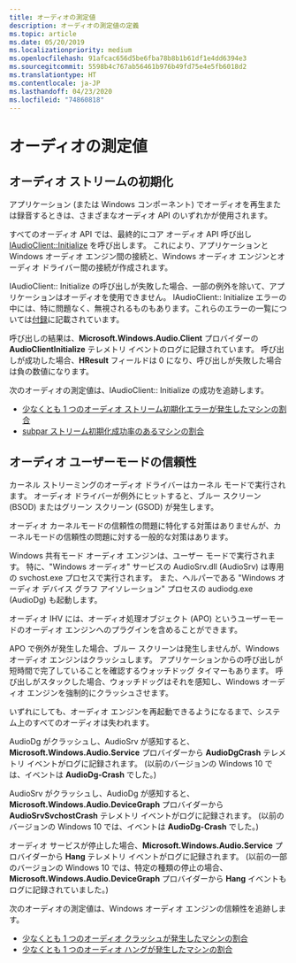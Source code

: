 ```yaml
---
title: オーディオの測定値
description: オーディオの測定値の定義
ms.topic: article
ms.date: 05/20/2019
ms.localizationpriority: medium
ms.openlocfilehash: 91afcac656d5be6fba78b8b1b61df1e4dd6394e3
ms.sourcegitcommit: 5598b4c767ab56461b976b49fd75e4e5fb6018d2
ms.translationtype: HT
ms.contentlocale: ja-JP
ms.lasthandoff: 04/23/2020
ms.locfileid: "74860818"
---
```

# <a name="audio-measures"></a>オーディオの測定値

## <a name="audio-stream-initialization"></a>オーディオ ストリームの初期化

アプリケーション (または Windows コンポーネント) でオーディオを再生または録音するときは、さまざまなオーディオ API のいずれかが使用されます。

すべてのオーディオ API では、最終的にコア オーディオ API 呼び出し [IAudioClient::Initialize](https://docs.microsoft.com/windows/win32/api/audioclient/nf-audioclient-iaudioclient-initialize) を呼び出します。 これにより、アプリケーションと Windows オーディオ エンジン間の接続と、Windows オーディオ エンジンとオーディオ ドライバー間の接続が作成されます。

IAudioClient:: Initialize の呼び出しが失敗した場合、一部の例外を除いて、アプリケーションはオーディオを使用できません。 IAudioClient:: Initialize エラーの中には、特に問題なく、無視されるものもあります。これらのエラーの一覧については[付録](measure-appendix.md)に記載されています。

呼び出しの結果は、**Microsoft.Windows.Audio.Client** プロバイダーの **AudioClientInitialize** テレメトリ イベントのログに記録されています。 呼び出しが成功した場合、**HResult** フィールドは 0 になり、呼び出しが失敗した場合は負の数値になります。

次のオーディオの測定値は、IAudioClient:: Initialize の成功を追跡します。
* [少なくとも 1 つのオーディオ ストリーム初期化エラーが発生したマシンの割合](pct-machines-with-at-least-one-audio-stream-initialization-failure.md)
* [subpar ストリーム初期化成功率のあるマシンの割合](pct-machines-with-subpar-stream-initialization-success-rate.md)

## <a name="audio-user-mode-reliability"></a>オーディオ ユーザーモードの信頼性

カーネル ストリーミングのオーディオ ドライバーはカーネル モードで実行されます。 オーディオ ドライバーが例外にヒットすると、ブルー スクリーン (BSOD) またはグリーン スクリーン (GSOD) が発生します。

オーディオ カーネルモードの信頼性の問題に特化する対策はありませんが、カーネルモードの信頼性の問題に対する一般的な対策はあります。

Windows 共有モード オーディオ エンジンは、ユーザー モードで実行されます。 特に、"Windows オーディオ" サービスの AudioSrv.dll (AudioSrv) は専用の svchost.exe プロセスで実行されます。 また、ヘルパーである "Windows オーディオ デバイス グラフ アイソレーション" プロセスの audiodg.exe (AudioDg) も起動します。

オーディオ IHV には、オーディオ処理オブジェクト (APO) というユーザーモードのオーディオ エンジンへのプラグインを含めることができます。

APO で例外が発生した場合、ブルー スクリーンは発生しませんが、Windows オーディオ エンジンはクラッシュします。 アプリケーションからの呼び出しが短時間で完了していることを確認するウォッチドッグ タイマーもあります。 呼び出しがスタックした場合、ウォッチドッグはそれを感知し、Windows オーディオ エンジンを強制的にクラッシュさせます。

いずれにしても、オーディオ エンジンを再起動できるようになるまで、システム上のすべてのオーディオは失われます。

AudioDg がクラッシュし、AudioSrv が感知すると、**Microsoft.Windows.Audio.Service** プロバイダーから **AudioDgCrash** テレメトリ イベントがログに記録されます。 (以前のバージョンの Windows 10 では、イベントは **AudioDg-Crash** でした。)

AudioSrv がクラッシュし、AudioDg が感知すると、**Microsoft.Windows.Audio.DeviceGraph** プロバイダーから **AudioSrvSvchostCrash** テレメトリ イベントがログに記録されます。 (以前のバージョンの Windows 10 では、イベントは **AudioDg-Crash** でした。)

オーディオ サービスが停止した場合、**Microsoft.Windows.Audio.Service** プロバイダーから **Hang** テレメトリ イベントがログに記録されます。 (以前の一部のバージョンの Windows 10 では、特定の種類の停止の場合、**Microsoft.Windows.Audio.DeviceGraph** プロバイダーから **Hang** イベントもログに記録されていました。)

次のオーディオの測定値は、Windows オーディオ エンジンの信頼性を追跡します。
* [少なくとも 1 つのオーディオ クラッシュが発生したマシンの割合](percent-machines-with-at-least-one-audio-crash.md)
* [少なくとも 1 つのオーディオ ハングが発生したマシンの割合](pct-machines-with-at-least-one-audio-hang.md)
